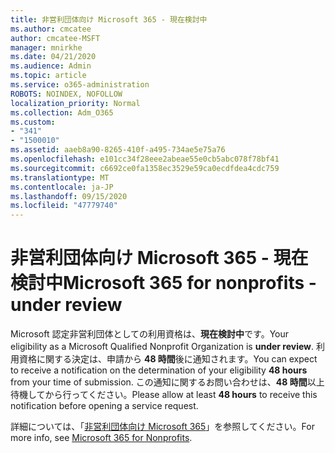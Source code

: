 ```yaml
---
title: 非営利団体向け Microsoft 365 - 現在検討中
ms.author: cmcatee
author: cmcatee-MSFT
manager: mnirkhe
ms.date: 04/21/2020
ms.audience: Admin
ms.topic: article
ms.service: o365-administration
ROBOTS: NOINDEX, NOFOLLOW
localization_priority: Normal
ms.collection: Adm_O365
ms.custom:
- "341"
- "1500010"
ms.assetid: aaeb8a90-8265-410f-a495-734ae5e75a76
ms.openlocfilehash: e101cc34f28eee2abeae55e0cb5abc078f78bf41
ms.sourcegitcommit: c6692ce0fa1358ec3529e59ca0ecdfdea4cdc759
ms.translationtype: MT
ms.contentlocale: ja-JP
ms.lasthandoff: 09/15/2020
ms.locfileid: "47779740"
---
```

# <a name="microsoft-365-for-nonprofits---under-review"></a><span data-ttu-id="d2bf1-102">非営利団体向け Microsoft 365 - 現在検討中</span><span class="sxs-lookup"><span data-stu-id="d2bf1-102">Microsoft 365 for nonprofits - under review</span></span>

<span data-ttu-id="d2bf1-103">Microsoft 認定非営利団体としての利用資格は、**現在検討中**です。</span><span class="sxs-lookup"><span data-stu-id="d2bf1-103">Your eligibility as a Microsoft Qualified Nonprofit Organization is **under review**.</span></span> <span data-ttu-id="d2bf1-104">利用資格に関する決定は、申請から **48 時間**後に通知されます。</span><span class="sxs-lookup"><span data-stu-id="d2bf1-104">You can expect to receive a notification on the determination of your eligibility **48 hours** from your time of submission.</span></span> <span data-ttu-id="d2bf1-105">この通知に関するお問い合わせは、**48 時間**以上待機してから行ってください。</span><span class="sxs-lookup"><span data-stu-id="d2bf1-105">Please allow at least **48 hours** to receive this notification before opening a service request.</span></span> 

<span data-ttu-id="d2bf1-106">詳細については、「[非営利団体向け Microsoft 365](https://www.microsoft.com/nonprofits/microsoft-365)」を参照してください。</span><span class="sxs-lookup"><span data-stu-id="d2bf1-106">For more info, see [Microsoft 365 for Nonprofits](https://www.microsoft.com/nonprofits/microsoft-365).</span></span> 
